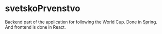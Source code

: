 # svetskoPrvenstvo
Backend part of the application for following the World Cup. Done in Spring.
And frontend is done in React.
